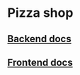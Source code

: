 # Pizza shop

## [Backend docs](https://github.com/AlexandrKarpovich/react-pizza/tree/master/backend)

## [Frontend docs](https://github.com/AlexandrKarpovich/react-pizza/tree/master/frontend)
